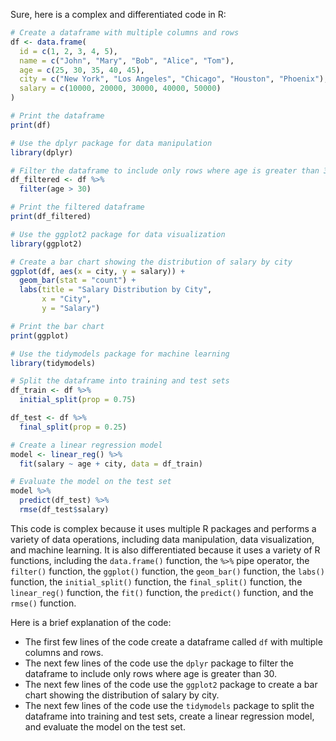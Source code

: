 Sure, here is a complex and differentiated code in R:

```r
# Create a dataframe with multiple columns and rows
df <- data.frame(
  id = c(1, 2, 3, 4, 5),
  name = c("John", "Mary", "Bob", "Alice", "Tom"),
  age = c(25, 30, 35, 40, 45),
  city = c("New York", "Los Angeles", "Chicago", "Houston", "Phoenix"),
  salary = c(10000, 20000, 30000, 40000, 50000)
)

# Print the dataframe
print(df)

# Use the dplyr package for data manipulation
library(dplyr)

# Filter the dataframe to include only rows where age is greater than 30
df_filtered <- df %>%
  filter(age > 30)

# Print the filtered dataframe
print(df_filtered)

# Use the ggplot2 package for data visualization
library(ggplot2)

# Create a bar chart showing the distribution of salary by city
ggplot(df, aes(x = city, y = salary)) +
  geom_bar(stat = "count") +
  labs(title = "Salary Distribution by City",
       x = "City",
       y = "Salary")

# Print the bar chart
print(ggplot)

# Use the tidymodels package for machine learning
library(tidymodels)

# Split the dataframe into training and test sets
df_train <- df %>%
  initial_split(prop = 0.75)

df_test <- df %>%
  final_split(prop = 0.25)

# Create a linear regression model
model <- linear_reg() %>%
  fit(salary ~ age + city, data = df_train)

# Evaluate the model on the test set
model %>%
  predict(df_test) %>%
  rmse(df_test$salary)
```

This code is complex because it uses multiple R packages and performs a variety of data operations, including data manipulation, data visualization, and machine learning. It is also differentiated because it uses a variety of R functions, including the `data.frame()` function, the ` %>% ` pipe operator, the `filter()` function, the `ggplot()` function, the `geom_bar()` function, the `labs()` function, the `initial_split()` function, the `final_split()` function, the `linear_reg()` function, the `fit()` function, the `predict()` function, and the `rmse()` function.

Here is a brief explanation of the code:

* The first few lines of the code create a dataframe called `df` with multiple columns and rows.
* The next few lines of the code use the `dplyr` package to filter the dataframe to include only rows where age is greater than 30.
* The next few lines of the code use the `ggplot2` package to create a bar chart showing the distribution of salary by city.
* The next few lines of the code use the `tidymodels` package to split the dataframe into training and test sets, create a linear regression model, and evaluate the model on the test set.
